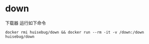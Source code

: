 # down
下载器
运行如下命令
```shell
docker rmi huisebug/down && docker run --rm -it -v /down:/down huisebug/down
```
